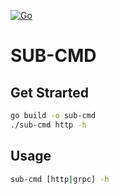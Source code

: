 [![Go](https://github.com/RIDOS/sub-cmd/actions/workflows/go.yml/badge.svg?branch=main)](https://github.com/RIDOS/sub-cmd/actions/workflows/go.yml)

# SUB-CMD

## Get Strarted

```bash
go build -o sub-cmd
./sub-cmd http -h
```

## Usage

```bash
sub-cmd [http|grpc] -h
```
